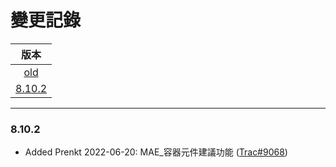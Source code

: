 變更記錄
===
| 版本 |
| :---: |
| [old](#old) |
| [8.10.2](#v8_10_0) |

***

### <a id='v8_10_0'></a>8.10.2
* Added Prenkt 2022-06-20: MAE_容器元件建議功能 ([Trac#9068])

 
<!-- 圖片 -->


<!-- 超連結 -->
[Trac#9068]:http://trac.arcare.com.tw/trac/neco/ticket/9068 "#9068"

